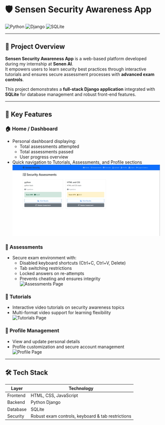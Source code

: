 # 🛡️ Sensen Security Awareness App

![Python](https://img.shields.io/badge/Python-3.11-blue?logo=python&logoColor=white)
![Django](https://img.shields.io/badge/Django-4.2-green?logo=django&logoColor=white)
![SQLite](https://img.shields.io/badge/Database-SQLite-lightgrey?logo=sqlite&logoColor=white)

---

## 📖 Project Overview
**Sensen Security Awareness App** is a web-based platform developed during my internship at **Senen AI**.  
It empowers users to learn security best practices through interactive tutorials and ensures secure assessment processes with **advanced exam controls**.  

This project demonstrates a **full-stack Django application** integrated with **SQLite** for database management and robust front-end features.

---

## 🔹 Key Features

### 🏠 Home / Dashboard
- Personal dashboard displaying:
  - Total assessments attempted
  - Total assessments passed
  - User progress overview  
- Quick navigation to Tutorials, Assessments, and Profile sections  
![Home Page](final_sensen_security/sensen_security/screenshots/assessments_placeholder.jpg)

### 📝 Assessments
- Secure exam environment with:
  - Disabled keyboard shortcuts (Ctrl+C, Ctrl+V, Delete)
  - Tab switching restrictions
  - Locked answers on re-attempts
  - Prevents cheating and ensures integrity  
![Assessments Page](sensen_security/screenshots/assessments_placeholder.jpg)

### 🎥 Tutorials
- Interactive video tutorials on security awareness topics  
- Multi-format video support for learning flexibility  
![Tutorials Page](sensen_security/screenshots/tutorials_placeholder.jpg)


### 👤 Profile Management
- View and update personal details  
- Profile customization and secure account management  
![Profile Page](sensen_security/screenshots/profile_placeholder.jpg)

---

## 🛠️ Tech Stack
| Layer       | Technology           |
|------------|--------------------|
| Frontend    | HTML, CSS, JavaScript |
| Backend     | Python Django       |
| Database    | SQLite              |
| Security    | Robust exam controls, keyboard & tab restrictions |

